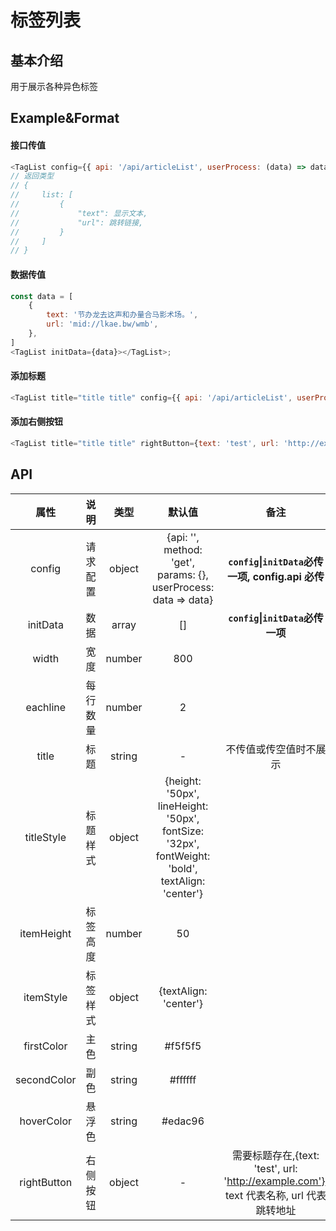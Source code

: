 # 标签列表

## 基本介绍

用于展示各种异色标签

## Example&Format

#### 接口传值

```javascript
<TagList config={{ api: '/api/articleList', userProcess: (data) => data.list }}></TagList>
// 返回类型
// {
//     list: [
//         {
//             "text": 显示文本,
//             "url": 跳转链接,
//         }
//     ]
// }
```

#### 数据传值

```javascript
const data = [
    {
        text: '节办龙去这声和办量合马影术场。',
        url: 'mid://lkae.bw/wmb',
    },
]
<TagList initData={data}></TagList>;
```

#### 添加标题

```javascript
<TagList title="title title" config={{ api: '/api/articleList', userProcess: (data) => data.list }}></TagList>
```

#### 添加右侧按钮

```javascript
<TagList title="title title" rightButton={text: 'test', url: 'http://example.com'} config={{ api: '/api/articleList', userProcess: (data) => data.list }}></TagList>
```

## API

<!--
&#124;
-->

|    属性     |   说明   |  类型  |                                             默认值                                              |                                          备注                                           |
| :---------: | :------: | :----: | :---------------------------------------------------------------------------------------------: | :-------------------------------------------------------------------------------------: |
|   config    | 请求配置 | object |                 {api: '', method: 'get', params: {}, userProcess: data => data}                 |                  **`config`&#124;`initData`必传一项, config.api 必传**                  |
|  initData   |   数据   | array  |                                               []                                                |                          **`config`&#124;`initData`必传一项**                           |
|    width    |   宽度   | number |                                               800                                               |
|  eachline   | 每行数量 | number |                                                2                                                |
|    title    |   标题   | string |                                                -                                                |                                 不传值或传空值时不展示                                  |
| titleStyle  | 标题样式 | object | {height: '50px', lineHeight: '50px', fontSize: '32px', fontWeight: 'bold', textAlign: 'center'} |
| itemHeight  | 标签高度 | number |                                               50                                                |
|  itemStyle  | 标签样式 | object |                                      {textAlign: 'center'}                                      |
| firstColor  |   主色   | string |                                             #f5f5f5                                             |
| secondColor |   副色   | string |                                             #ffffff                                             |
| hoverColor  |  悬浮色  | string |                                             #edac96                                             |
| rightButton | 右侧按钮 | object |                                                -                                                | 需要标题存在,{text: 'test', url: 'http://example.com'}, text 代表名称, url 代表跳转地址 |

